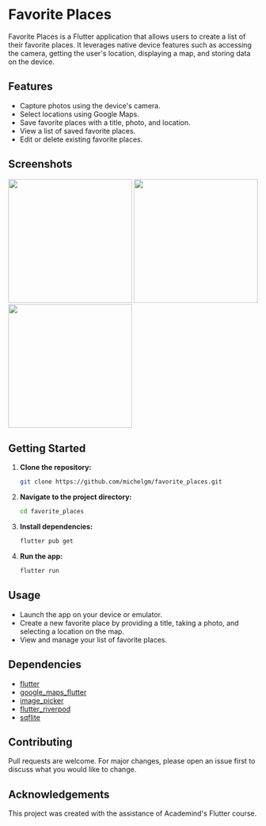 # Favorite Places

Favorite Places is a Flutter application that allows users to create a list of their favorite places. It leverages native device features such as accessing the camera, getting the user's location, displaying a map, and storing data on the device.

## Features

- Capture photos using the device's camera.
- Select locations using Google Maps.
- Save favorite places with a title, photo, and location.
- View a list of saved favorite places.
- Edit or delete existing favorite places.

## Screenshots


<img src="https://github.com/michelgm/favorite_places_/assets/99933941/f29df055-ab59-4751-b2f9-3abcedf70f90" width="250"/>
<img src="https://github.com/michelgm/favorite_places_/assets/99933941/ee8bd8cb-fc7c-4374-b495-103eb8b61824" width="250"/>
<img src="https://github.com/michelgm/favorite_places_/assets/99933941/cf3ecfbe-0a2b-46aa-a4a0-5879d25ad0f7" width="250"/><br />


## Getting Started

1. **Clone the repository:**

    ```bash
    git clone https://github.com/michelgm/favorite_places.git
    ```

2. **Navigate to the project directory:**

    ```bash
    cd favorite_places
    ```

3. **Install dependencies:**

    ```bash
    flutter pub get
    ```

4. **Run the app:**

    ```bash
    flutter run
    ```

## Usage

- Launch the app on your device or emulator.
- Create a new favorite place by providing a title, taking a photo, and selecting a location on the map.
- View and manage your list of favorite places.

## Dependencies

- [flutter](https://flutter.dev/)
- [google_maps_flutter](https://pub.dev/packages/google_maps_flutter)
- [image_picker](https://pub.dev/packages/image_picker)
- [flutter_riverpod](https://pub.dev/packages/riverpod)
- [sqflite](https://pub.dev/packages/sqflite)

## Contributing

Pull requests are welcome. For major changes, please open an issue first to discuss what you would like to change.


## Acknowledgements

This project was created with the assistance of Academind's Flutter course.


